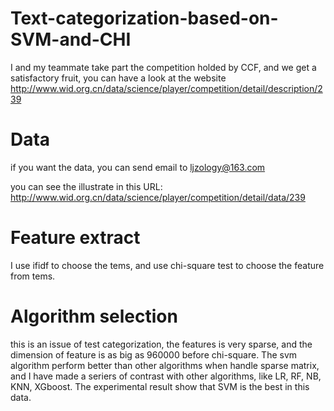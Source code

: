 # Text-categorization-based-on-SVM-and-CHI
I and my teammate take part the competition holded by CCF, and we get a satisfactory fruit, you can have a look at the website 
http://www.wid.org.cn/data/science/player/competition/detail/description/239

# Data 
if you want the data, you can send email to ljzology@163.com


you can see the illustrate in this URL:
http://www.wid.org.cn/data/science/player/competition/detail/data/239

# Feature extract
I use ifidf to choose the tems, and use chi-square test to choose the feature from tems.

# Algorithm selection
this is an issue of test categorization, the features is very sparse, and the dimension of feature is as big as 960000 
before chi-square.
The svm algorithm perform better than other algorithms when handle sparse matrix, and I have made a seriers of contrast with 
other algorithms, like LR, RF, NB, KNN, XGboost. The experimental result show that SVM is the best in this data.

